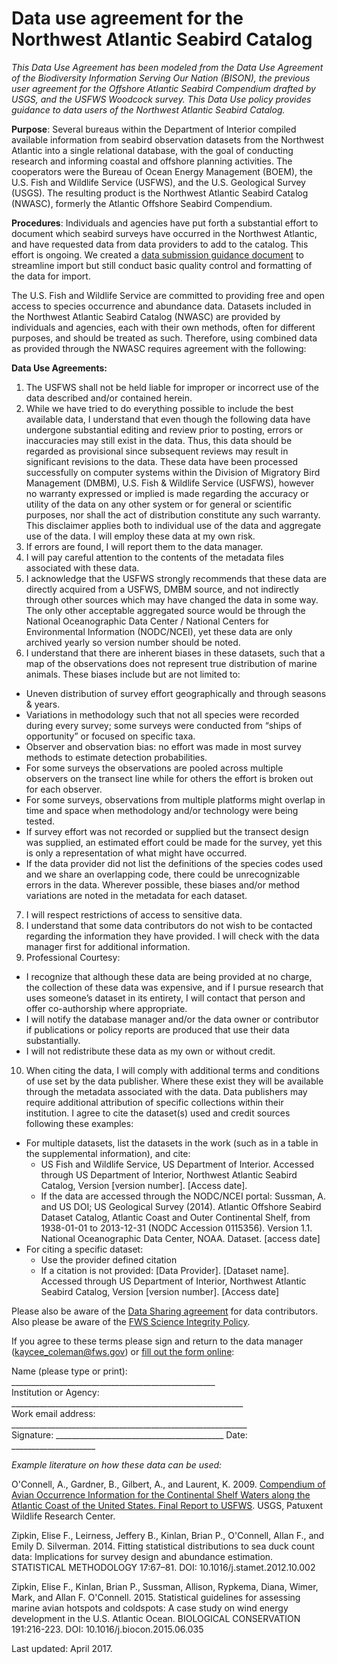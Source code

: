 Data use agreement for the Northwest Atlantic Seabird Catalog
===

*This Data Use Agreement has been modeled from the Data Use Agreement of the Biodiversity 
Information Serving Our Nation (BISON), the previous user agreement for the Offshore Atlantic 
Seabird Compendium drafted by USGS, and the USFWS Woodcock survey.  This Data Use policy provides 
guidance to data users of the Northwest Atlantic Seabird Catalog.*   

**Purpose**:  Several bureaus within the Department of Interior compiled available 
information from seabird observation datasets from the Northwest Atlantic into a 
single relational database, with the goal of conducting research and informing 
coastal and offshore planning activities. The cooperators were the Bureau of Ocean 
Energy Management (BOEM), the U.S. Fish and Wildlife Service (USFWS), and the U.S. 
Geological Survey (USGS). The resulting product is the Northwest Atlantic Seabird 
Catalog (NWASC), formerly the Atlantic Offshore Seabird Compendium.    

**Procedures**:  Individuals and agencies have put forth a substantial 
effort to document which seabird surveys have occurred in the Northwest Atlantic, 
and have requested data from data providers to add to the catalog. This effort is 
ongoing. We created a [data submission guidance document](https://github.com/USFWS/AMAPPS/blob/master/NWASC/Submission%20Guidelines%20for%20NWASC.rmd) 
to streamline import but 
still conduct basic quality control and formatting of the data for import.   

The U.S. Fish and Wildlife Service are committed to providing free and open 
access to species occurrence and abundance data.  Datasets included in the 
Northwest Atlantic Seabird Catalog (NWASC) are provided by individuals and 
agencies, each with their own methods, often for different purposes, and 
should be treated as such.  Therefore, using combined data as provided 
through the NWASC requires agreement with the following:  

**Data Use Agreements:**

1.	The USFWS shall not be held liable for improper or incorrect use of the data described and/or contained herein. 
2.	While we have tried to do everything possible to include the best available data, I understand that even though the following data have undergone substantial editing and review prior to posting, errors or inaccuracies may still exist in the data.  Thus, this data should be regarded as provisional since subsequent reviews may result in significant revisions to the data. These data have been processed successfully on computer systems within the Division of Migratory Bird Management (DMBM), U.S. Fish & Wildlife Service (USFWS), however no warranty expressed or implied is made regarding the accuracy or utility of the data on any other system or for general or scientific purposes, nor shall the act of distribution constitute any such warranty. This disclaimer applies both to individual use of the data and aggregate use of the data. I will employ these data at my own risk.  
3.	If errors are found, I will report them to the data manager.
4.	I will pay careful attention to the contents of the metadata files associated with these data.
5.	I acknowledge that the USFWS strongly recommends that these data are directly acquired from a USFWS, DMBM source, and not indirectly through other sources which may have changed the data in some way. The only other acceptable aggregated source would be through the National Oceanographic Data Center / National Centers for Environmental Information (NODC/NCEI), yet these data are only archived yearly so version number should be noted. 
6.	I understand that there are inherent biases in these datasets, such that a map of the observations does not represent true distribution of marine animals. These biases include but are not limited to:
  - Uneven distribution of survey effort geographically and through seasons & years.
  - Variations in methodology such that not all species were recorded during every survey; some surveys were conducted from “ships of opportunity” or focused on specific taxa.
  - Observer and observation bias: no effort was made in most survey methods to estimate detection probabilities.
  - For some surveys the observations are pooled across multiple observers on the transect line while for others the effort is broken out for each observer.
  - For some surveys, observations from multiple platforms might overlap in time and space when methodology and/or technology were being tested. 
  - If survey effort was not recorded or supplied but the transect design was supplied, an estimated effort could be made for the survey, yet this is only a representation of what might have occurred.
  - If the data provider did not list the definitions of the species codes used and we share an overlapping code, there could be unrecognizable errors in the data. 
Wherever possible, these biases and/or method variations are noted in the metadata for each dataset.
7.	I will respect restrictions of access to sensitive data.
8.	I understand that some data contributors do not wish to be contacted regarding the information they have provided. I will check with the data manager first for additional information. 
9.	Professional Courtesy:
  - I recognize that although these data are being provided at no charge, the collection of these data was expensive, and if I pursue research that uses someone’s dataset in its entirety, I will contact that person and offer co-authorship where appropriate.
  - I will notify the database manager and/or the data owner or contributor if publications or policy reports are produced that use their data substantially.
  - I will not redistribute these data as my own or without credit.
10.	When citing the data, I will comply with additional terms and conditions of use set by the data publisher. Where these exist they will be available through the metadata associated with the data. Data publishers may require additional attribution of specific collections within their institution. I agree to cite the dataset(s) used and credit sources following these examples:
  - For multiple datasets, list the datasets in the work (such as in a table in the supplemental information), and cite:
    - US Fish and Wildlife Service, US Department of Interior. Accessed through US Department of Interior, Northwest Atlantic Seabird Catalog, Version [version number]. [Access date].
    - If the data are accessed through the NODC/NCEI portal: 
Sussman, A. and US DOI; US Geological Survey (2014). Atlantic Offshore Seabird Dataset Catalog, Atlantic Coast and Outer Continental Shelf, from 1938-01-01 to 2013-12-31 (NODC Accession 0115356). Version 1.1. National Oceanographic Data Center, NOAA. Dataset. [access date]
  - For citing a specific dataset:
    - Use the provider defined citation 
    - If a citation is not provided:
[Data Provider]. [Dataset name]. Accessed through US Department of Interior, Northwest Atlantic Seabird Catalog, 
Version [version number]. [Access date]  

Please also be aware of the [Data Sharing agreement](https://github.com/USFWS/AMAPPS/blob/master/NWASC/Data%20sharing%20agreement%20for%20NWASC.rmd) 
for data contributors.  Also please be aware of the [FWS Science Integrity Policy](https://www.fws.gov/science/pdf/ScientificIntegrityFWSCode212fw7.pdf).

If you agree to these terms please sign and return to the data manager (kaycee_coleman@fws.gov) or 
[fill out the form online](https://docs.google.com/forms/d/e/1FAIpQLSdvDoSF5nnw9jbXHIK6E3tE2jLub_Bykf3zQup9EuphVbgpYA/viewform?usp=sf_link):  
  
Name (please type or print): ___________________________________________________  
Institution or Agency: __________________________________________________________  
Work email address: ___________________________________________________________  
Signature: __________________________________________   Date: _____________________  

*Example literature on how these data can be used:*  

O'Connell, A., Gardner, B., Gilbert, A., and Laurent, K. 2009. [Compendium of Avian Occurrence Information 
for the Continental Shelf Waters along the Atlantic Coast of the United States. Final Report to 
USFWS](https://www.nodc.noaa.gov/archive/arc0070/0115356/1.1/data/0-data/SeabirdDatabaseFinalReport.pdf). 
USGS, Patuxent Wildlife Research Center.   
  
Zipkin, Elise F., Leirness, Jeffery B., Kinlan, Brian P., O'Connell, Allan F., and 
Emily D. Silverman. 2014. Fitting statistical distributions to sea duck count data: 
Implications for survey design and abundance estimation. STATISTICAL METHODOLOGY 
17:67–81. DOI: 10.1016/j.stamet.2012.10.002  

Zipkin, Elise F., Kinlan, Brian P., Sussman, Allison, Rypkema, Diana, Wimer, Mark, 
and Allan F. O'Connell. 2015. Statistical guidelines for assessing marine avian 
hotspots and coldspots: A case study on wind energy development in the U.S. Atlantic Ocean. 
BIOLOGICAL CONSERVATION 191:216-223. DOI: 10.1016/j.biocon.2015.06.035  

Last updated: April 2017. 
